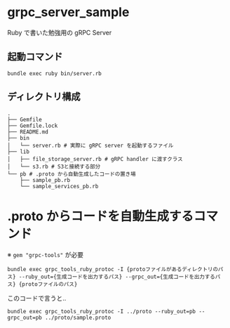 # grpc_server_sample
Ruby で書いた勉強用の gRPC Server

## 起動コマンド
```
bundle exec ruby bin/server.rb
```

## ディレクトリ構成
```
.
├── Gemfile
├── Gemfile.lock
├── README.md
├── bin
│   └── server.rb # 実際に gRPC server を起動するファイル
├── lib
│   ├── file_storage_server.rb # gRPC handler に渡すクラス
│   └── s3.rb # S3と接続する部分
└── pb # .proto から自動生成したコードの置き場
    ├── sample_pb.rb
    └── sample_services_pb.rb
```
# .proto からコードを自動生成するコマンド
※ `gem "grpc-tools"` が必要

```
bundle exec grpc_tools_ruby_protoc -I {protoファイルがあるディレクトリのパス} --ruby_out={生成コードを出力するパス} --grpc_out={生成コードを出力するパス} {protoファイルのパス}
```

このコードで言うと..

```
bundle exec grpc_tools_ruby_protoc -I ../proto --ruby_out=pb --grpc_out=pb ../proto/sample.proto
```
